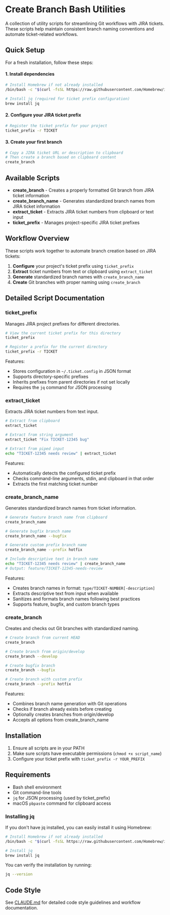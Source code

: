 # Create Branch Bash Utilities

A collection of utility scripts for streamlining Git workflows with JIRA tickets. These scripts help maintain consistent branch naming conventions and automate ticket-related workflows.

## Quick Setup

For a fresh installation, follow these steps:

#### 1. Install dependencies

```bash
# Install Homebrew if not already installed
/bin/bash -c "$(curl -fsSL https://raw.githubusercontent.com/Homebrew/install/HEAD/install.sh)"

# Install jq (required for ticket prefix configuration)
brew install jq
```

#### 2. Configure your JIRA ticket prefix

```bash
# Register the ticket prefix for your project
ticket_prefix -r TICKET
```

#### 3. Create your first branch

```bash
# Copy a JIRA ticket URL or description to clipboard
# Then create a branch based on clipboard content
create_branch
```

## Available Scripts

- **create_branch** - Creates a properly formatted Git branch from JIRA ticket information
- **create_branch_name** - Generates standardized branch names from JIRA ticket information
- **extract_ticket** - Extracts JIRA ticket numbers from clipboard or text input
- **ticket_prefix** - Manages project-specific JIRA ticket prefixes

## Workflow Overview

These scripts work together to automate branch creation based on JIRA tickets:

1. **Configure** your project's ticket prefix using `ticket_prefix`
2. **Extract** ticket numbers from text or clipboard using `extract_ticket`
3. **Generate** standardized branch names with `create_branch_name`
4. **Create** Git branches with proper naming using `create_branch`

## Detailed Script Documentation

### ticket_prefix

Manages JIRA project prefixes for different directories.

```bash
# View the current ticket prefix for this directory
ticket_prefix

# Register a prefix for the current directory
ticket_prefix -r TICKET
```

Features:
- Stores configuration in `~/.ticket.config` in JSON format
- Supports directory-specific prefixes
- Inherits prefixes from parent directories if not set locally
- Requires the `jq` command for JSON processing

### extract_ticket

Extracts JIRA ticket numbers from text input.

```bash
# Extract from clipboard
extract_ticket

# Extract from string argument
extract_ticket "Fix TICKET-12345 bug"

# Extract from piped input
echo "TICKET-12345 needs review" | extract_ticket
```

Features:
- Automatically detects the configured ticket prefix
- Checks command-line arguments, stdin, and clipboard in that order
- Extracts the first matching ticket number

### create_branch_name

Generates standardized branch names from ticket information.

```bash
# Generate feature branch name from clipboard
create_branch_name

# Generate bugfix branch name
create_branch_name --bugfix

# Generate custom prefix branch name
create_branch_name --prefix hotfix

# Include descriptive text in branch name
echo "TICKET-12345 needs review" | create_branch_name
# Output: feature/TICKET-12345-needs-review
```

Features:
- Creates branch names in format: `type/TICKET-NUMBER[-description]`
- Extracts descriptive text from input when available
- Sanitizes and formats branch names following best practices
- Supports feature, bugfix, and custom branch types

### create_branch

Creates and checks out Git branches with standardized naming.

```bash
# Create branch from current HEAD
create_branch

# Create branch from origin/develop
create_branch --develop

# Create bugfix branch
create_branch --bugfix

# Create branch with custom prefix
create_branch --prefix hotfix
```

Features:
- Combines branch name generation with Git operations
- Checks if branch already exists before creating
- Optionally creates branches from origin/develop
- Accepts all options from create_branch_name

## Installation

1. Ensure all scripts are in your PATH
2. Make sure scripts have executable permissions (`chmod +x script_name`)
3. Configure your ticket prefix with `ticket_prefix -r YOUR_PREFIX`

## Requirements

- Bash shell environment
- Git command-line tools
- `jq` for JSON processing (used by ticket_prefix)
- macOS `pbpaste` command for clipboard access

### Installing jq

If you don't have jq installed, you can easily install it using Homebrew:

```bash
# Install Homebrew if not already installed
/bin/bash -c "$(curl -fsSL https://raw.githubusercontent.com/Homebrew/install/HEAD/install.sh)"

# Install jq
brew install jq
```

You can verify the installation by running:

```bash
jq --version
```

## Code Style

See [CLAUDE.md](CLAUDE.md) for detailed code style guidelines and workflow documentation.